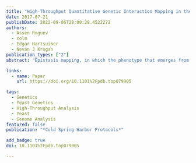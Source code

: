 ```yaml
---
title: "High-Throughput Quantitative Genetic Interaction Mapping in the Fission Yeast Schizosaccharomyces pombe"
date: 2017-07-21
publishDate: 2022-09-06T20:00:28.452227Z
authors: 
  - Assen Roguev
  - colm
  - Edgar Hartsuiker
  - Nevan J Krogan
publication_types: ["2"]
abstract: "Epistasis mapping, in which the phenotype that emerges from combining pairs of mutations is measured quantitatively, is a powerful tool for unbiased study of gene function. When performed at a large scale, this approach has been used to assign function to previously uncharacterized genes, define functional modules and pathways, and study their cross talk. These experiments rely heavily on methods for rapid sampling of binary combinations of mutant alleles by systematic generation of a series of double mutants. Epistasis mapping technologies now exist in various model systems. Here we provide an overview of different epistasis mapping technologies, including the pombe epistasis mapper (PEM) system designed for the collection of quantitative genetic interaction data in fission yeast *Schizosaccharomyces pombe*. Comprising a series of high-throughput selection steps for generation and characterization of double mutants, the PEM system has provided insight into a wide range of biological processes as well as facilitated evolutionary analysis of genetic interactomes across different species."

links:
  - name: Paper
    url: https://doi.org/10.1101%2Fpdb.top079905

tags:
  - Genetics
  - Yeast Genetics
  - High-Throughput Analysis
  - Yeast
  - Genome Analysis
featured: false
publication: "*Cold Spring Harbor Protocols*"

add_badge: true
doi: 10.1101%2Fpdb.top079905

---
```


